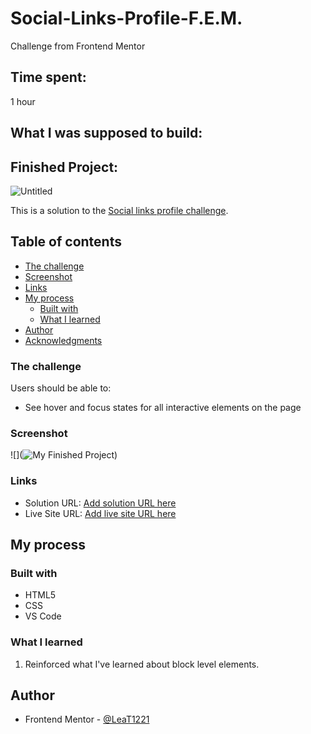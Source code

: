 # Social-Links-Profile-F.E.M.
Challenge from Frontend Mentor

## Time spent:
1 hour

## What I was supposed to build:

## Finished Project:
![Untitled](https://github.com/user-attachments/assets/928ee435-6e13-47b0-b149-efc57f10c4c7)


This is a solution to the [Social links profile challenge](https://www.frontendmentor.io/challenges/social-links-profile-UG32l9m6dQ). 
## Table of contents


  - [The challenge](#the-challenge)
  - [Screenshot](#screenshot)
  - [Links](#links)
- [My process](#my-process)
  - [Built with](#built-with)
  - [What I learned](#what-i-learned)
- [Author](#author)
- [Acknowledgments](#acknowledgments)


### The challenge

Users should be able to:

- See hover and focus states for all interactive elements on the page

### Screenshot

![](![My Finished Project](image.png))


### Links

- Solution URL: [Add solution URL here](https://your-solution-url.com)
- Live Site URL: [Add live site URL here](https://your-live-site-url.com)

## My process

### Built with

- HTML5
- CSS
- VS Code


### What I learned

1. Reinforced what I've learned about block level elements.


## Author

- Frontend Mentor - [@LeaT1221](https://www.frontendmentor.io/profile/LeaT1221)
